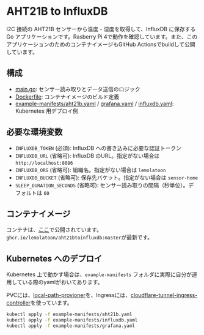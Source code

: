 # AHT21B to InfluxDB

I2C 接続の AHT21B センサーから温度・湿度を取得して、InfluxDB に保存する Go アプリケーションです。Rasberry Pi 4で動作を確認しています。また、このアプリケーションのためのコンテナイメージもGitHub Actionsでbuildして公開しています。

## 構成
- [main.go](main.go): センサー読み取りとデータ送信のロジック
- [Dockerfile](Dockerfile): コンテナイメージのビルド定義
- [example-manifests/aht21b.yaml](example-manifests/aht21b.yaml) / [grafana.yaml](example-manifests/grafana.yaml) / [influxdb.yaml](example-manifests/influxdb.yaml): Kubernetes 用デプロイ例

## 必要な環境変数
- `INFLUXDB_TOKEN` (必須): InfluxDB への書き込みに必要な認証トークン
- `INFLUXDB_URL` (省略可): InfluxDB のURL。指定がない場合は `http://localhost:8086`
- `INFLUXDB_ORG` (省略可): 組織名。指定がない場合は `lemolatoon`
- `INFLUXDB_BUCKET` (省略可): 保存先バケット。指定がない場合は `sensor-home`
- `SLEEP_DURATION_SECONDS` (省略可): センサー読み取りの間隔（秒単位）。デフォルトは `60`

## コンテナイメージ
コンテナは、[ここ](https://github.com/lemolatoon/AHT21BToInfluxDB/pkgs/container/aht21btoinfluxdb)で公開されています。
`ghcr.io/lemolatoon/aht21btoinfluxdb:master`が最新です。

## Kubernetes へのデプロイ
Kubernetes 上で動かす場合は、`example-manifests` フォルダに実際に自分が運用している際のyamlがおいてあります。

PVCには、[local-path-provioner](https://github.com/rancher/local-path-provisioner)を、Ingressには、[cloudflare-tunnel-ingress-controller](https://github.com/STRRL/cloudflare-tunnel-ingress-controller)を使っています。
```sh
kubectl apply -f example-manifests/aht21b.yaml
kubectl apply -f example-manifests/influxdb.yaml
kubectl apply -f example-manifests/grafana.yaml
```